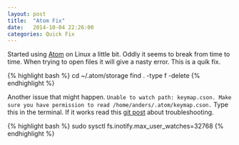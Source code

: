 ```yaml
---
layout: post
title:  "Atom Fix"
date:   2014-10-04 22:26:00
categories: Quick Fix
---
```


Started using [Atom][atom] on Linux a little bit. Oddly it seems to break from time to time. When trying to open files it will give a nasty error. This is a quik fix.

{% highlight bash %}
cd ~/.atom/storage
find . -type f -delete
{% endhighlight %}


Another issue that might happen. `Unable to watch path: keymap.cson. Make sure you have permission to read /home/anders/.atom/keymap.cson.` Type this in the terminal. If it works read this [git post][atom1] about troubleshooting. 

{% highlight bash %}
sudo sysctl fs.inotify.max_user_watches=32768
{% endhighlight %}






[atom]:        https://atom.io

[atom1]: https://github.com/atom/atom/blob/master/docs/build-instructions/linux.md#typeerror-unable-to-watch-path
